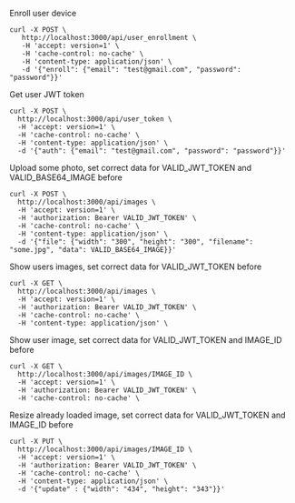 Enroll user device

```
curl -X POST \
   http://localhost:3000/api/user_enrollment \
   -H 'accept: version=1' \
   -H 'cache-control: no-cache' \
   -H 'content-type: application/json' \
   -d '{"enroll": {"email": "test@gmail.com", "password": "password"}}'
```


Get user JWT token

```
curl -X POST \
  http://localhost:3000/api/user_token \
  -H 'accept: version=1' \
  -H 'cache-control: no-cache' \
  -H 'content-type: application/json' \
  -d '{"auth": {"email": "test@gmail.com", "password": "password"}}'
```

Upload some photo, set correct data for VALID_JWT_TOKEN and VALID_BASE64_IMAGE before

```
curl -X POST \
  http://localhost:3000/api/images \
  -H 'accept: version=1' \
  -H 'authorization: Bearer VALID_JWT_TOKEN' \
  -H 'cache-control: no-cache' \
  -H 'content-type: application/json' \
  -d '{"file": {"width": "300", "height": "300", "filename": "some.jpg", "data": VALID_BASE64_IMAGE}}'
```

Show users images, set correct data for VALID_JWT_TOKEN before

```
curl -X GET \
  http://localhost:3000/api/images \
  -H 'accept: version=1' \
  -H 'authorization: Bearer VALID_JWT_TOKEN' \
  -H 'cache-control: no-cache' \
  -H 'content-type: application/json' \
```

Show user image, set correct data for VALID_JWT_TOKEN and IMAGE_ID before

```
curl -X GET \
  http://localhost:3000/api/images/IMAGE_ID \
  -H 'accept: version=1' \
  -H 'authorization: Bearer VALID_JWT_TOKEN' \
  -H 'cache-control: no-cache' \
```

Resize already loaded image, set correct data for VALID_JWT_TOKEN and IMAGE_ID before

```
curl -X PUT \
  http://localhost:3000/api/images/IMAGE_ID \
  -H 'accept: version=1' \
  -H 'authorization: Bearer VALID_JWT_TOKEN' \
  -H 'cache-control: no-cache' \
  -H 'content-type: application/json' \
  -d '{"update" : {"width": "434", "height": "343"}}'
```
